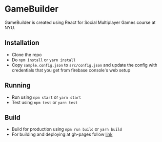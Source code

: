 # GameBuilder

GameBuilder is created using React for Social Multiplayer Games course at NYU.

## Installation

- Clone the repo
- Do `npm install` or `yarn install`
- Copy `sample.config.json` to `src/config.json` and update the config with credentials that you get from firebase console's web setup


## Running

- Run using `npm start` or `yarn start`
- Test using `npm test` or `yarn test`

## Build

- Build for production using `npm run build` or `yarn build`
- For building and deploying at gh-pages follow [link](https://github.com/facebookincubator/create-react-app/blob/master/packages/react-scripts/template/README.md#github-pages)
